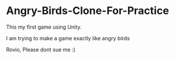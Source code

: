 # Angry-Birds-Clone-For-Practice

This my first game using Unity.

I am trying to make a game exactly like angry birds

Rovio, Please dont sue me :)
